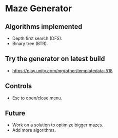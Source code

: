 # Maze Generator
## Algorithms implemented
- Depth first search (DFS).
- Binary tree (BTR).
## Try the generator on latest build
 - https://play.unity.com/mg/other/templatedata-518
## Controls
- Esc to open/close menu.
## Future
- Work on a solution to optimize bigger mazes.
- Add more algorithms.
